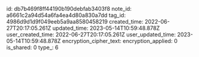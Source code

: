 id: db7b469f8ff44190b190debfab3403f8
note_id: a6661c2a94d54a6fa4ea4d80a830a7dd
tag_id: 4986d9d1d9f049eeb5a9aa8580458219
created_time: 2022-06-27T20:17:05.261Z
updated_time: 2023-05-14T10:59:48.878Z
user_created_time: 2022-06-27T20:17:05.261Z
user_updated_time: 2023-05-14T10:59:48.878Z
encryption_cipher_text: 
encryption_applied: 0
is_shared: 0
type_: 6